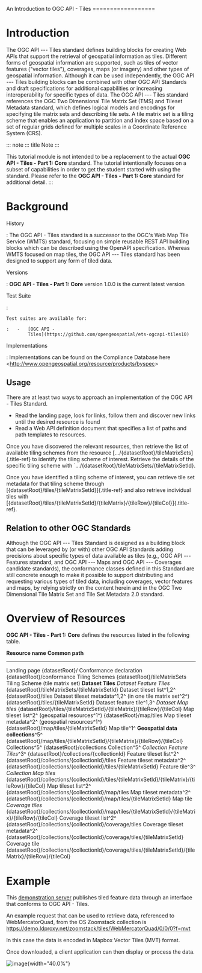 An Introduction to OGC API - Tiles ==================

# Introduction

The OGC API --- Tiles standard defines building blocks for creating Web
APIs that support the retrieval of geospatial information as tiles.
Different forms of geospatial information are supported, such as tiles
of vector features ("vector tiles"), coverages, maps (or imagery) and
other types of geospatial information. Although it can be used
independently, the OGC API --- Tiles building blocks can be combined
with other OGC API Standards and draft specifications for additional
capabilities or increasing interoperability for specific types of data.
The OGC API --- Tiles standard references the OGC Two Dimensional Tile
Matrix Set (TMS) and Tileset Metadata standard, which defines logical
models and encodings for specifying tile matrix sets and describing tile
sets. A tile matrix set is a tiling scheme that enables an application
to partition and index space based on a set of regular grids defined for
multiple scales in a Coordinate Reference System (CRS).

::: note
::: title
Note
:::

This tutorial module is not intended to be a replacement to the actual
**OGC API - Tiles - Part 1: Core** standard. The tutorial intentionally
focuses on a subset of capabilities in order to get the student started
with using the standard. Please refer to the **OGC API - Tiles - Part 1:
Core** standard for additional detail.
:::

# Background

History

:   The OGC API - Tiles standard is a successor to the OGC\'s Web Map
    Tile Service (WMTS) standard, focusing on simple reusable REST API
    building blocks which can be described using the OpenAPI
    specification. Whereas WMTS focused on map tiles, the OGC API ---
    Tiles standard has been designed to support any form of tiled data.

Versions

:   **OGC API - Tiles - Part 1: Core** version 1.0.0 is the current
    latest version

Test Suite

:   

    Test suites are available for:

    :   -   [OGC API -
            Tiles](https://github.com/opengeospatial/ets-ogcapi-tiles10)

Implementations

:   Implementations can be found on the Compliance Database here
    \<<http://www.opengeospatial.org/resource/products/byspec>\>

## Usage

There are at least two ways to approach an implementation of the OGC
API - Tiles Standard.

-   Read the landing page, look for links, follow them and discover new
    links until the desired resource is found
-   Read a Web API definition document that specifies a list of paths
    and path templates to resources.

Once you have discovered the relevant resources, then retrieve the list
of available tiling schemes from the resource
[\.../{datasetRoot}/tileMatrixSets]{.title-ref} to identify the tiling
scheme of interest. Retrieve the details of the specific tiling scheme
with \`\.../{datasetRoot}/tileMatrixSets/{tileMatrixSetId}.

Once you have identified a tiling scheme of interest, you can retrieve
tile set metadata for that tiling scheme through
[{datasetRoot}/tiles/{tileMatrixSetId}]{.title-ref} and also retrieve
individual tiles with
[{datasetRoot}/tiles/{tileMatrixSetId}/{tileMatrix}/{tileRow}/{tileCol}]{.title-ref}.

## Relation to other OGC Standards

Although the OGC API --- Tiles Standard is designed as a building block
that can be leveraged by (or with) other OGC API Standards adding
precisions about specific types of data available as tiles (e.g., OGC
API --- Features standard, and OGC API --- Maps and OGC API ---
Coverages candidate standards), the conformance classes defined in this
Standard are still concrete enough to make it possible to support
distributing and requesting various types of tiled data, including
coverages, vector features and maps, by relying strictly on the content
herein and in the OGC Two Dimensional Tile Matrix Set and Tile Set
Metadata 2.0 standard.

# Overview of Resources

**OGC API - Tiles - Part 1: Core** defines the resources listed in the
following table.

  **Resource name**                                                           **Common path**
  --------------------------------------------------------------------------- ------------------------------------------------------------------------------------------------------------
  Landing page                                                                {datasetRoot}/
  Conformance declaration                                                     {datasetRoot}/conformance
  Tiling Schemes                                                              {datasetRoot}/tileMatrixSets
  Tiling Scheme (tile matrix set) **Dataset Tiles** *Dataset Feature Tiles*   {datasetRoot}/tileMatrixSets/{tileMatrixSetId}
  Dataset tileset list^1,2^                                                   {datasetRoot}/tiles
  Dataset tileset metadata^1,2^ (in one tile matrix set^2^)                   {datasetRoot}/tiles/{tileMatrixSetId}
  Dataset feature tile^1,3^ *Dataset Map tiles*                               {datasetRoot}/tiles/{tileMatrixSetId}/{tileMatrix}/{tileRow}/{tileCol}
  Map tileset list^2^ (geospatial resources^1^)                               {datasetRoot}/map/tiles
  Map tileset metadata^2^ (geospatial resources^1^)                           {datasetRoot}/map/tiles/{tileMatrixSetId}
  Map tile^1^ **Geospatial data collections**^5^                              {datasetRoot}/map/tiles/{tileMatrixSetId}/{tileMatrix}/{tileRow}/{tileCol}
  Collections^5^                                                              {datasetRoot}/collections
  Collection^5^ *Collection Feature Tiles*^3^                                 {datasetRoot}/collections/{collectionId}
  Feature tileset list^2^                                                     {datasetRoot}/collections/{collectionId}/tiles
  Feature tileset metadata^2^                                                 {datasetRoot}/collections/{collectionId}/tiles/{tileMatrixSetId}
  Feature tile^3^ *Collection Map tiles*                                      {datasetRoot}/collections/{collectionId}/tiles/{tileMatrixSetId}/{tileMatrix}/{tileRow}/{tileCol}
  Map tileset list^2^                                                         {datasetRoot}/collections/{collectionId}/map/tiles
  Map tileset metadata^2^                                                     {datasetRoot}/collections/{collectionId}/map/tiles/{tileMatrixSetId}
  Map tile *Coverage tiles*                                                   {datasetRoot}/collections/{collectionId}/map/tiles/{tileMatrixSetId}/{tileMatrix}/{tileRow}/{tileCol}
  Coverage tileset list^2^                                                    {datasetRoot}/collections/{collectionId}/coverage/tiles
  Coverage tileset metadata^2^                                                {datasetRoot}/collections/{collectionId}/coverage/tiles/{tileMatrixSetId}
  Coverage tile                                                               {datasetRoot}/collections/{collectionId}/coverage/tiles/{tileMatrixSetId}/{tileMatrix}/{tileRow}/{tileCol}

# Example

This [demonstration server](https://demo.ldproxy.net/zoomstack/)
publishes tiled feature data through an interface that conforms to OGC
API - Tiles.

An example request that can be used to retrieve data, referenced to
WebMercatorQuad, from the OS Zoomstack collection is
<https://demo.ldproxy.net/zoomstack/tiles/WebMercatorQuad/0/0/0?f=mvt>

In this case the data is encoded in Mapbox Vector Tiles (MVT) format.

Once downloaded, a client application can then display or process the
data.

![image](../img/mvt_example.png){width="40.0%"}
